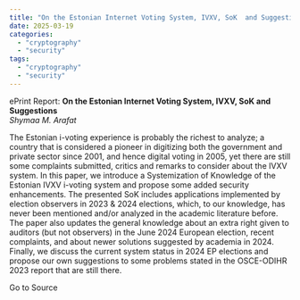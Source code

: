 ```yaml
---
title: "On the Estonian Internet Voting System, IVXV, SoK  and Suggestions"
date: 2025-03-19
categories: 
  - "cryptography"
  - "security"
tags: 
  - "cryptography"
  - "security"
---
```


ePrint Report: **On the Estonian Internet Voting System, IVXV, SoK and Suggestions**  
_Shymaa M. Arafat_

The Estonian i-voting experience is probably the richest to analyze; a country that is considered a pioneer in digitizing both the government and private sector since 2001, and hence digital voting in 2005, yet there are still some complaints submitted, critics and remarks to consider about the IVXV system. In this paper, we introduce a Systemization of Knowledge of the Estonian IVXV i-voting system and propose some added security enhancements. The presented SoK includes applications implemented by election observers in 2023 & 2024 elections, which, to our knowledge, has never been mentioned and/or analyzed in the academic literature before. The paper also updates the general knowledge about an extra right given to auditors (but not observers) in the June 2024 European election, recent complaints, and about newer solutions suggested by academia in 2024. Finally, we discuss the current system status in 2024 EP elections and propose our own suggestions to some problems stated in the OSCE-ODIHR 2023 report that are still there.

Go to Source
